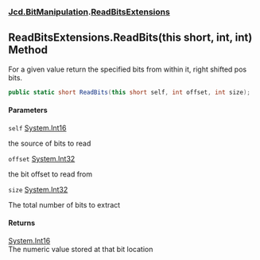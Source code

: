 ### [Jcd.BitManipulation](Jcd.BitManipulation.md 'Jcd.BitManipulation').[ReadBitsExtensions](Jcd.BitManipulation.ReadBitsExtensions.md 'Jcd.BitManipulation.ReadBitsExtensions')

## ReadBitsExtensions.ReadBits(this short, int, int) Method

For a given value return the specified bits from within it, right shifted pos bits.

```csharp
public static short ReadBits(this short self, int offset, int size);
```
#### Parameters

<a name='Jcd.BitManipulation.ReadBitsExtensions.ReadBits(thisshort,int,int).self'></a>

`self` [System.Int16](https://docs.microsoft.com/en-us/dotnet/api/System.Int16 'System.Int16')

the source of bits to read

<a name='Jcd.BitManipulation.ReadBitsExtensions.ReadBits(thisshort,int,int).offset'></a>

`offset` [System.Int32](https://docs.microsoft.com/en-us/dotnet/api/System.Int32 'System.Int32')

the bit offset to read from

<a name='Jcd.BitManipulation.ReadBitsExtensions.ReadBits(thisshort,int,int).size'></a>

`size` [System.Int32](https://docs.microsoft.com/en-us/dotnet/api/System.Int32 'System.Int32')

The total number of bits to extract

#### Returns
[System.Int16](https://docs.microsoft.com/en-us/dotnet/api/System.Int16 'System.Int16')  
The numeric value stored at that bit location
